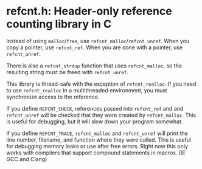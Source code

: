 # refcnt.h: Header-only reference counting library in C


Instead of using `malloc`/`free`, use `refcnt_malloc`/`refcnt_unref`. When you
copy a pointer, use `refcnt_ref`. When you are done with a pointer, use
`refcnt_unref`.

There is also a `refcnt_strdup` function that uses `refcnt_malloc`, so the
resulting string must be freed with `refcnt_unref`.

This library is thread-safe with the exception of `refcnt_realloc`. If you
need to use `refcnt_realloc` in a multithreaded environment, you must
synchronize access to the reference.

If you define `REFCNT_CHECK`, references passed into `refcnt_ref` and and
`refcnt_unref` will be checked that they were created by `refcnt_malloc`. This
is useful for debugging, but it will slow down your program somewhat.

If you define `REFCNT_TRACE`, `refcnt_malloc` and `refcnt_unref` will print
the line number, filename, and function where they were called. This is useful
for debugging memory leaks or use after free errors. Right now this only works
with compilers that support compound statements in macros. (IE GCC and Clang)

